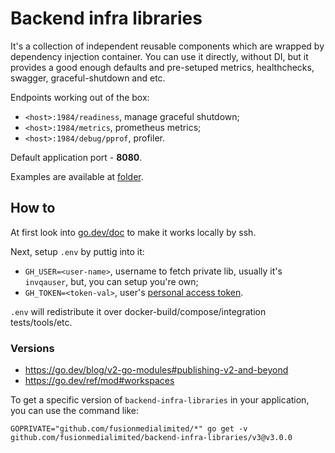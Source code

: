 # Backend infra libraries

It's a collection of independent reusable components which are wrapped by
dependency injection container. You can use it directly, without DI, but
it provides a good enough defaults and pre-setuped metrics, healthchecks,
swagger, graceful-shutdown and etc.

Endpoints working out of the box:
- `<host>:1984/readiness`, manage graceful shutdown;
- `<host>:1984/metrics`, prometheus metrics;
- `<host>:1984/debug/pprof`, profiler.

Default application port - **8080**.

Examples are available at [folder](./examples).

## How to

At first look into [go.dev/doc](https://go.dev/doc/faq#git_https) to make it
works locally by ssh.

Next, setup `.env` by puttig into it:

- `GH_USER=<user-name>`, username to fetch private lib, usually it's
  `invqauser`, but, you can setup you're own;
- `GH_TOKEN=<token-val>`, user's
  [personal access token](https://docs.github.com/en/authentication/keeping-your-account-and-data-secure/creating-a-personal-access-token).

`.env` will redistribute it over docker-build/compose/integration
tests/tools/etc.

### Versions

- https://go.dev/blog/v2-go-modules#publishing-v2-and-beyond
- https://go.dev/ref/mod#workspaces

To get a specific version of `backend-infra-libraries` in your application, you can use the command like:

```shell
GOPRIVATE="github.com/fusionmedialimited/*" go get -v github.com/fusionmedialimited/backend-infra-libraries/v3@v3.0.0
```
